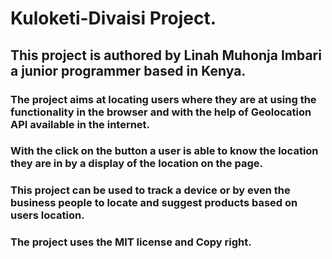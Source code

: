 # Kuloketi-Divaisi Project.
## This project is authored by Linah Muhonja Imbari a junior programmer based in Kenya.
### The project aims at locating users where they are at using the functionality in the browser and with the help of Geolocation API available in the internet.
### With the click on the button a user is able to know the location they are in by a display of the location on the page.
### This project can be used to track a device or by even the business people to locate and suggest products based on users location.
### The project uses the MIT license and Copy right.
